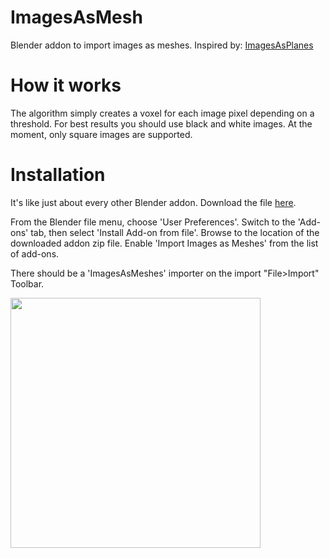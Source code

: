 # ImagesAsMesh
Blender addon to import images as meshes. Inspired by: [ImagesAsPlanes](https://github.com/sambler/myblenderaddons/blob/9b75b908aae5dad7362eeba89121f4dc7ba4ff46/io_import_images_as_planes.py#L883)

# How it works
The algorithm simply creates a voxel for each image pixel depending on a threshold. For best results you should use black and white images. At the moment, only square images are supported.
# Installation

It's like just about every other Blender addon. Download the file [here](https://github.com/Rage997/ImagesAsMesh/releases/tag/v1.0.0).

From the Blender file menu, choose 'User Preferences'. Switch to the 'Add-ons' tab, then select 'Install Add-on from file'. Browse to the location of the downloaded addon zip file. Enable 'Import Images as Meshes' from the list of add-ons.

There should be a 'ImagesAsMeshes' importer on the import "File>Import" Toolbar.

<p float="middle">
    <img src="images/usage.gif" height="400" />
</p>
